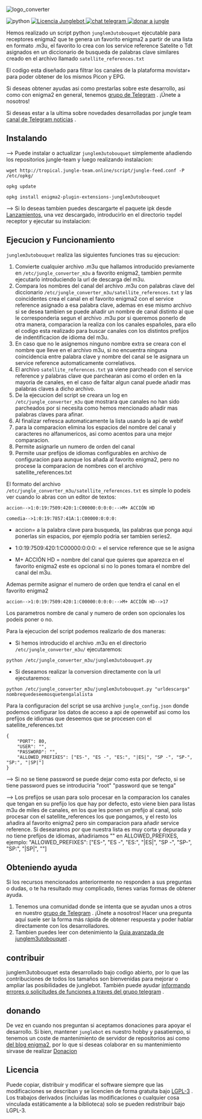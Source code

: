 ![logo_converter](https://user-images.githubusercontent.com/44529886/230175467-824c6bf0-6e18-4d51-be34-98ff16031840.png)


![python](https://user-images.githubusercontent.com/44529886/230740585-e3637e6c-9bac-472c-88b1-d249a1490e34.png)
[   ![Licencia Junglebot](https://jungle-team.com/wp-content/uploads/2023/03/licence.png)
](https://github.com/jungla-team/junglebot/blob/master/LICENSE) [![chat telegram](https://jungle-team.com/wp-content/uploads/2023/03/telegram.png)
](https://t.me/joinchat/R_MzlCWf4Kahgb5G) [![donar a jungle](https://jungle-team.com/wp-content/uploads/2023/03/donate.png)
](https://paypal.me/jungleteam)

Hemos realizado un script python `junglem3utobouquet` ejecutable para receptores enigma2 que te genera un favorito enigma2 a partir de una lista en formato .m3u, el favorito lo crea con los service reference Satelite o Tdt asignados en un diccionario de busqueda de palabras clave similares creado en el archivo llamado `satellite_references.txt`

El codigo esta diseñado para filtrar los canales de la plataforma movistar+ para poder obtener de los mismos Picon y EPG.

Si deseas obtener ayudas asi como prestarlas sobre este desarrollo, asi como con enigma2 en general, tenemos  [grupo de Telegram](https://t.me/joinchat/R_MzlCWf4Kahgb5Gp) . ¡Únete a nosotros!

Si deseas estar a la ultima sobre novedades desarrolladas por jungle team [canal de Telegram noticias](https://t.me/+myB-5lmtSZ1hZDlk) .

## [](jungleteam#instalando)Instalando

--> Puede instalar o actualizar `junglem3utobouquet` simplemente añadiendo los repositorios jungle-team y luego realizando instalacion:

```{code-block} bash
wget http://tropical.jungle-team.online/script/jungle-feed.conf -P /etc/opkg/
```
```{code-block} bash
opkg update
```
```{code-block} bash
opkg install enigma2-plugin-extensions-junglem3utobouquet
```
--> Si lo deseas tambien puedes descargarte el paquete ipk desde [Lanzamientos](https://github.com/jungla-team/jungleM3uBouquetConverter/releases), una vez descargado, introducirlo en el directorio `tmp`del receptor y ejecutar su instalacion:

## Ejecucion y Funcionamiento

`junglem3utobouquet` realiza las siguientes funciones tras su ejecucion:

1. Convierte cualquier archivo .m3u que hallamos introducido previamente en `/etc/jungle_converter_m3u` a favorito enigma2, tambien permite ejecutarlo introduciendo la url de descarga del m3u.
2. Compara los nombres del canal del archivo .m3u con palabras clave del diccionario `/etc/jungle_converter_m3u/satellite_references.txt` y las coincidentes crea el canal en el favorito enigma2 con el service reference asignado a esa palabra clave, ademas en ese mismo archivo si se desea tambien se puede añadir un nombre de canal distinto al que le corresponderia segun el archivo .m3u por si queremos ponerlo de otra manera, comparacion la realiza con los canales españoles, para ello el codigo esta realizado para buscar canales con los distintos prefijos de indentificacion de idioma del m3u.
3. En caso que no le asignemos ninguno nombre extra se creara con el nombre que lleve en el archivo m3u, si no encuentra ninguna coincidencia entre palabra clave y nombre del canal se le asignara un service reference automaticamente correlativos.
4. El archivo `satellite_references.txt` ya viene parcheado con el service reference y palabras clave que parchearan asi como el orden en la mayoria de canales, en el caso de faltar algun canal puede añadir mas palabras claves a dicho archivo.
5. De la ejecucion del script se creara un log en `/etc/jungle_converter_m3u` que mostrara que canales no han sido parcheados por si necesita como hemos mencionado añadir mas palabras claves para afinar.
6. Al finalizar refresca automaticamente la lista usando la api de webif
7. para la comparacion elimina los espacios del nombre del canal y caracteres no alfanumericos, asi como acentos para una mejor comparacion.
8. Permite asignarle un numero de orden del canal
9. Permite usar prefijos de idiomas configurables en archivo de configuracion para aunque los añada al favorito enigma2, pero no procese la comparacion de nombres con el archivo satellite_references.txt

El formato del archivo `/etc/jungle_converter_m3u/satellite_references.txt` es simple lo podeis ver cuando lo abras con un editor de textos:

`accion-->1:0:19:7509:420:1:C00000:0:0:0:-->M+ ACCIÓN HD`


`comedia-->1:0:19:7857:41A:1:C00000:0:0:0:`

* accion= a la palabra clave para busqueda, las palabras que ponga aqui ponerlas sin espacios, por ejemplo podria ser tambien series2.


* 1:0:19:7509:420:1:C00000:0:0:0: = el service reference que se le asigna


* M+ ACCIÓN HD = nombre del canal que quieres que aparezca en el favorito enigma2 este es opcional si no lo pones tomara el nombre del canal del m3u.

Ademas permite asignar el numero de orden que tendra el canal en el favorito enigma2

`accion-->1:0:19:7509:420:1:C00000:0:0:0:-->M+ ACCIÓN HD-->17`

Los parametros nombre de canal y numero de orden son opcionales los podeis poner o no.
 

Para la ejecucion del script podemos realizarlo de dos maneras:

* Si hemos introducido el archivo .m3u en el directorio `/etc/jungle_converter_m3u/` ejecutaremos:

```{code-block} bash
python /etc/jungle_converter_m3u/junglem3utobouquet.py
```

* Si deseamos realizar la conversion directamente con la url ejecutaremos:

```{code-block} bash
python /etc/jungle_converter_m3u/junglem3utobouquet.py "urldescarga" nombrequedeseemosquetengalalista
```
Para la configuracion del script se usa archivo `jungle_config.json` donde podemos configurar los datos de acceso a api de openwebif asi como los prefijos de idiomas que deseemos que se procesen con el satellite_references.txt

```{code-block} json
{
    "PORT": 80,
    "USER": "",
    "PASSWORD": "",
    "ALLOWED_PREFIXES": ["ES-", "ES -", "ES:", "|ES|", "SP -", "SP-", "SP:", "|SP|"]
}

```
--> Si no se tiene password se puede dejar como esta por defecto, si se tiene password pues se introduciria "root" "password que se tenga"


--> Los prefijos se usan para solo procesar en la comparacion los canales que tengan en su prefijo los que hay por defecto, esto viene bien para listas m3u de miles de canales, en los que les ponen un prefijo al canal, solo procesar con el satellite_references los que pongamos, y el resto los añadira al favorito enigma2 pero sin comparacion para añadir service reference. Si desearamos por que nuestra lista es muy corta y depurada y no tiene prefijos de idiomas, añadiriamos "" en ALLOWED_PREFIXES, ejemplo: "ALLOWED_PREFIXES": ["ES-", "ES -", "ES:", "|ES|", "SP -", "SP-", "SP:", "|SP|", ""]

## Obteniendo ayuda

Si los recursos mencionados anteriormente no responden a sus preguntas o dudas,  o te ha resultado muy complicado, tienes varias formas de obtener ayuda.

1.  Tenemos una comunidad donde se intenta que se ayudan unos a otros en nuestro [grupo de Telegram](https://t.me/joinchat/R_MzlCWf4Kahgb5G) . ¡Únete a nosotros! Hacer una pregunta aquí suele ser la forma más rápida de obtener respuesta y poder hablar directamente con los desarrolladores.
2.  Tambien puedes leer con detenimiento la [Guia avanzada de junglem3utobouquet](https://jungle-team.com/junglem3utobouquet-convertir-m3u-a-favorito-enigma2-con-epg-y-picon/) .

## contribuir

junglem3utobouquet esta desarrollado bajo codigo abierto, por lo que las contribuciones de todos los tamaños son bienvenidas para mejorar o ampliar las posibilidades de junglebot. También puede ayudar [informando errores o solicitudes de funciones a traves del grupo telegram](https://t.me/joinchat/R_MzlCWf4Kahgb5G) .

## [](jungleteam#donating)donando

De vez en cuando nos preguntan si aceptamos donaciones para apoyar el desarrollo. Si bien, mantener `junglebot`  es nuestro hobby y  pasatiempo, si tenemos un coste de mantenimiento de servidor de repositorios asi como [del blog enigma2](https://jungle-team.com/), por lo que si deseas colaborar en su mantenimiento sirvase de realizar [Donacion](https://paypal.me/jungleteam)

## [](jungleteam#license)Licencia

Puede copiar, distribuir y modificar el software siempre que las modificaciones se describan y se licencien de forma gratuita bajo [LGPL-3](https://www.gnu.org/licenses/lgpl-3.0.html) . Los trabajos derivados (incluidas las modificaciones o cualquier cosa vinculada estáticamente a la biblioteca) solo se pueden redistribuir bajo LGPL-3.
